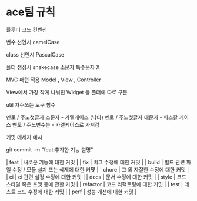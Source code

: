 # ace팀 규칙


플루터 코드 컨벤션

변수 선언시 camelCase 

class 선언시 PascalCase

폴더 생성시 snakecase 소문자 특수문자 X

MVC 패턴 적용
Model , View , Controller 

View에서 가장 작게 나눠진 Widget 들  폴더에 따로 구분

util 자주쓰는 도구 함수 


멘토 / 주노첫글자 소문자 - 카멜케이스 (낙타)
멘토 / 주노첫글자 대문자 - 파스칼 케이스
멘토 / 주노변수는 - 카멜케이스로 가져감


커밋 메세지 예시

git commit -m "feat:추가한 기능 설명" 


| feat | 새로운 기능에 대한 커밋 |
| fix | 버그 수정에 대한 커밋 |
| build | 빌드 관련 파일 수정 / 모듈 설치 또는 삭제에 대한 커밋 |
| chore | 그 외 자잘한 수정에 대한 커밋 |
| ci | ci 관련 설정 수정에 대한 커밋 |
| docs | 문서 수정에 대한 커밋 |
| style | 코드 스타일 혹은 포맷 등에 관한 커밋 |
| refactor | 코드 리팩토링에 대한 커밋 |
| test | 테스트 코드 수정에 대한 커밋 |
| perf | 성능 개선에 대한 커밋 |